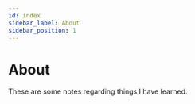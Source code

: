 ```yaml
---
id: index
sidebar_label: About
sidebar_position: 1
---
```


# About 
These are some notes regarding things I have learned.